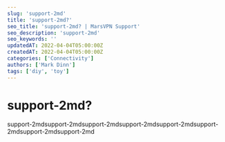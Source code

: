 ```yaml
---
slug: 'support-2md'
title: 'support-2md?'
seo_title: 'support-2md? | MarsVPN Support'
seo_description: 'support-2md'
seo_keywords: ''
updatedAT: 2022-04-04T05:00:00Z
createdAT: 2022-04-04T05:00:00Z
categories: ['Connectivity']
authors: ['Mark Dinn']
tags: ['diy', 'toy']
---
```


# support-2md?

support-2mdsupport-2mdsupport-2mdsupport-2mdsupport-2mdsupport-2mdsupport-2mdsupport-2md
